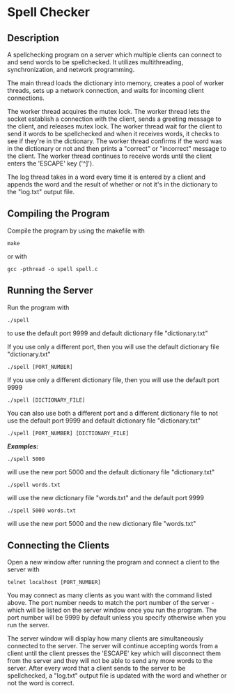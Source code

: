 # Spell Checker
## Description

A spellchecking program on a server which multiple clients can connect to and send words to be spellchecked.
It utilizes multithreading, synchronization, and network programming. 

The main thread loads the dictionary into memory, creates a pool of worker threads, sets up a network connection, and waits for incoming client connections.

The worker thread acquires the mutex lock. The worker thread lets the socket establish a connection with the client, sends a greeting message to the client, and releases mutex lock. The worker thread wait for the client to send it words to be spellchecked and when it receives words, it checks to see if they're in the dictionary. The worker thread confirms if the word was in the dictionary or not and then prints a "correct" or "incorrect" message to the client. The worker thread continues to receive words until the client enters the 'ESCAPE' key ('^]').

The log thread takes in a word every time it is entered by a client and appends the word and the result of whether or not it's in the dictionary to the "log.txt" output file.  

## Compiling the Program

Compile the program by using the makefile with
```
make
```

or with

```
gcc -pthread -o spell spell.c
```

## Running the Server

Run the program with
```
./spell
```
to use the default port 9999 and default dictionary file "dictionary.txt"

If you use only a different port, then you will use the default dictionary file "dictionary.txt" 
```
./spell [PORT_NUMBER]
```

If you use only a different dictionary file, then you will use the default port 9999
```
./spell [DICTIONARY_FILE]
```

You can also use both a different port and a different dictionary file to not use the default port 9999 and default dictionary file "dictionary.txt"
```
./spell [PORT_NUMBER] [DICTIONARY_FILE]
```

***Examples:*** 
```
./spell 5000 
```
will use the new port 5000 and the default dictionary file "dictionary.txt"

```
./spell words.txt 
```
will use the new dictionary file "words.txt" and the default port 9999 

```
./spell 5000 words.txt
```
will use the new port 5000 and the new dictionary file "words.txt"

## Connecting the Clients

Open a new window after running the program and connect a client to the server with
```
telnet localhost [PORT_NUMBER]
```

You may connect as many clients as you want with the command listed above. The port number needs to match the port number of the server - which will be listed on the server window once you run the program. 
The port number will be 9999 by default unless you specify otherwise when you run the server. 

The server window will display how many clients are simultaneously connected to the server. The server will continue accepting words from a client until the client presses the 'ESCAPE' key which will disconnect them from the server and they will not be able to send any more words to the server. After every word that a client sends to the server to be spellchecked, a "log.txt" output file is updated with the word and whether or not the word is correct.
